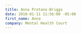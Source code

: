 ```yaml
---
title: Anna Protano-Briggs
date: 2018-01-11 11:56:00 -05:00
first_name: Anna
company: Mental Health Court
---
```


